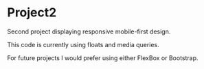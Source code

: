 # Project2
 

 Second project displaying responsive mobile-first design. 

 This code is currently using floats and media queries. 

 For future projects I would prefer using either FlexBox or Bootstrap.

